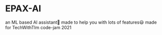 # EPAX-AI
an ML based AI assistant🤖 made to help you with lots of features😃 made for TechWithTIm code-jam 2021
